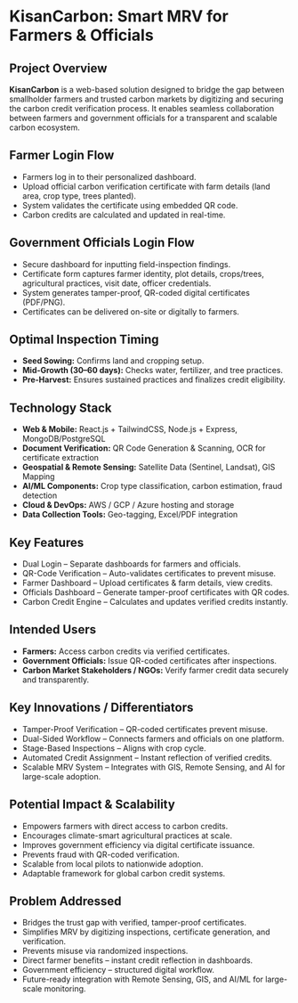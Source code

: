 

<h1>KisanCarbon: Smart MRV for Farmers & Officials</h1>

<div class="section">
<h2>Project Overview</h2>
<p><strong>KisanCarbon</strong> is a web-based solution designed to bridge the gap between smallholder farmers and trusted carbon markets by digitizing and securing the carbon credit verification process. It enables seamless collaboration between farmers and government officials for a transparent and scalable carbon ecosystem.</p>
</div>

<div class="section">
<h2>Farmer Login Flow</h2>
<ul>
    <li>Farmers log in to their personalized dashboard.</li>
    <li>Upload official carbon verification certificate with farm details (land area, crop type, trees planted).</li>
    <li>System validates the certificate using embedded QR code.</li>
    <li>Carbon credits are calculated and updated in real-time.</li>
</ul>
</div>

<div class="section">
<h2>Government Officials Login Flow</h2>
<ul>
    <li>Secure dashboard for inputting field-inspection findings.</li>
    <li>Certificate form captures farmer identity, plot details, crops/trees, agricultural practices, visit date, officer credentials.</li>
    <li>System generates tamper-proof, QR-coded digital certificates (PDF/PNG).</li>
    <li>Certificates can be delivered on-site or digitally to farmers.</li>
</ul>
</div>

<div class="section">
<h2>Optimal Inspection Timing</h2>
<ul>
    <li><strong>Seed Sowing:</strong> Confirms land and cropping setup.</li>
    <li><strong>Mid-Growth (30–60 days):</strong> Checks water, fertilizer, and tree practices.</li>
    <li><strong>Pre-Harvest:</strong> Ensures sustained practices and finalizes credit eligibility.</li>
</ul>
</div>

<div class="section">
<h2>Technology Stack</h2>
<ul>
    <li><strong>Web & Mobile:</strong> React.js + TailwindCSS, Node.js + Express, MongoDB/PostgreSQL</li>
    <li><strong>Document Verification:</strong> QR Code Generation & Scanning, OCR for certificate extraction</li>
    <li><strong>Geospatial & Remote Sensing:</strong> Satellite Data (Sentinel, Landsat), GIS Mapping</li>
    <li><strong>AI/ML Components:</strong> Crop type classification, carbon estimation, fraud detection</li>
    <li><strong>Cloud & DevOps:</strong> AWS / GCP / Azure hosting and storage</li>
    <li><strong>Data Collection Tools:</strong> Geo-tagging, Excel/PDF integration</li>
</ul>
</div>

<div class="section">
<h2>Key Features</h2>
<ul>
    <li>Dual Login – Separate dashboards for farmers and officials.</li>
    <li>QR-Code Verification – Auto-validates certificates to prevent misuse.</li>
    <li>Farmer Dashboard – Upload certificates & farm details, view credits.</li>
    <li>Officials Dashboard – Generate tamper-proof certificates with QR codes.</li>
    <li>Carbon Credit Engine – Calculates and updates verified credits instantly.</li>
</ul>
</div>

<div class="section">
<h2>Intended Users</h2>
<ul>
    <li><strong>Farmers:</strong> Access carbon credits via verified certificates.</li>
    <li><strong>Government Officials:</strong> Issue QR-coded certificates after inspections.</li>
    <li><strong>Carbon Market Stakeholders / NGOs:</strong> Verify farmer credit data securely and transparently.</li>
</ul>
</div>

<div class="section">
<h2>Key Innovations / Differentiators</h2>
<ul>
    <li>Tamper-Proof Verification – QR-coded certificates prevent misuse.</li>
    <li>Dual-Sided Workflow – Connects farmers and officials on one platform.</li>
    <li>Stage-Based Inspections – Aligns with crop cycle.</li>
    <li>Automated Credit Assignment – Instant reflection of verified credits.</li>
    <li>Scalable MRV System – Integrates with GIS, Remote Sensing, and AI for large-scale adoption.</li>
</ul>
</div>

<div class="section">
<h2>Potential Impact & Scalability</h2>
<ul>
    <li>Empowers farmers with direct access to carbon credits.</li>
    <li>Encourages climate-smart agricultural practices at scale.</li>
    <li>Improves government efficiency via digital certificate issuance.</li>
    <li>Prevents fraud with QR-coded verification.</li>
    <li>Scalable from local pilots to nationwide adoption.</li>
    <li>Adaptable framework for global carbon credit systems.</li>
</ul>
</div>

<div class="section">
<h2>Problem Addressed</h2>
<ul>
    <li>Bridges the trust gap with verified, tamper-proof certificates.</li>
    <li>Simplifies MRV by digitizing inspections, certificate generation, and verification.</li>
    <li>Prevents misuse via randomized inspections.</li>
    <li>Direct farmer benefits – instant credit reflection in dashboards.</li>
    <li>Government efficiency – structured digital workflow.</li>
    <li>Future-ready integration with Remote Sensing, GIS, and AI/ML for large-scale monitoring.</li>
</ul>
</div>

</body>
</html>
